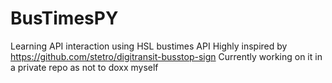 # BusTimesPY
Learning API interaction using HSL bustimes API
Highly inspired by https://github.com/stetro/digitransit-busstop-sign
Currently working on it in a private repo as not to doxx myself
